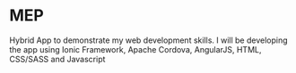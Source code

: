 # MEP
Hybrid App to demonstrate my web development skills. I will be developing the app using Ionic Framework, Apache Cordova, AngularJS, HTML, CSS/SASS and Javascript
